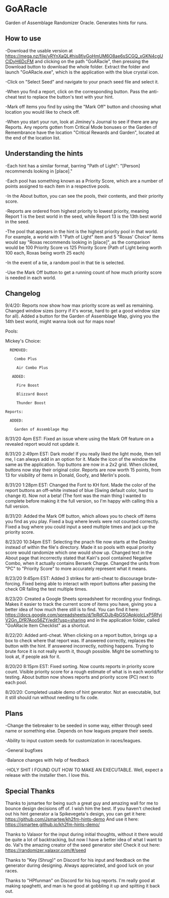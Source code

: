 # GoARacle
Garden of Assemblage Randomizer Oracle.  Generates hints for runs.

## How to use

-Download the usable version at https://mega.nz/file/vRYnXaQL#his8fjyGoHmUM6O8ae6sSCGQ_xGKN4cgUCIDyH6DcFM and clicking on the path "GoARacle", then pressing the Download button to download the whole folder.  Extract the folder and launch "GoARacle.exe", which is the application with the blue crystal icon.

-Click on "Select Seed" and navigate to your pnach seed file and select it.

-When you find a report, click on the corresponding button.  Pass the anti-cheat test to replace the button's text with your hint.  

-Mark off items you find by using the "Mark Off" button and choosing what location you would like to check off.

-When you start your run, look at Jiminey's Journal to see if there are any Reports.  Any reports gotten from Critical Mode bonuses or the Garden of Remembrance have the location "Critical Rewards and Garden", located at the end of the location list.

## Understanding the hints

-Each hint has a similar format, barring "Path of Light": "[Person] recommends looking in [place]."

-Each pool has something known as a Priority Score, which are a number of points assigned to each item in a respective pools.

-In the About button, you can see the pools, their contents, and their priority score.

-Reports are ordered from highest priority to lowest priority, meaning Report 1 is the best world in the seed, while Report 13 is the 13th best world in the seed.

-The pool that appears in the hint is the highest priority pool in that world.  For example, a world with 1 "Path of Light" item and 5 "Roxas' Choice" items would say "Roxas recommends looking in [place]", as the comparison would be 100 Priority Score vs 125 Priority Score (Path of Light being worth 100 each, Roxas being worth 25 each)

-In the event of a tie, a random pool in that tie is selected.

-Use the Mark Off button to get a running count of how much priority score is needed in each world.

## Changelog

9/4/20: Reports now show how max priority score as well as remaining.  Changed window sizes (sorry if it's worse, hard to get a good window size for all).  Added a button for the Garden of Assemblage Map, giving you the 14th best world, might wanna look out for maps now!  
 
 Pools:
   
   Mickey's Choice:
      
      REMOVED:
       
        Combo Plus
       
         Air Combo Plus
     
       ADDED:
      
         Fire Boost
      
         Blizzard Boost
       
         Thunder Boost
    
    Reports:
    
      ADDED: 
      
        Garden of Assemblage Map

8/31/20 4pm EST: Fixed an issue where using the Mark Off feature on a revealed report would not update it.

8/31/20 2:49pm EST: Dark mode!  If you really liked the light mode, then tell me, I can always add in an option for it.  Made the icon of the window the same as the application.  Top buttons are now in a 2x2 grid.  When clicked, buttons now stay their original color.  Reports are now worth 15 points, from 13 for visibility of items in Donald, Goofy, and Merlin's pools.

8/31/20 1:28pm EST: Changed the Font to KH font.  Made the color of the report buttons an off-white instead of blue (Swing default color, hard to change it).  Now not a beta! (The font was the main thing I wanted to complete before making it the full version, so I'm happy with calling this a full version.  

8/31/20: Added the Mark Off button, which allows you to check off items you find as you play.  Fixed a bug where levels were not counted correctly.  Fixed a bug where you could input a seed multiple times and jack up the priority score.  

8/23/20 10:34pm EST: Selecting the pnach file now starts at the Desktop instead of within the file's directory.  Made it so pools with equal priority score would randomize which one would show up.  Changed text in the About page that incorrectly stated that Kairi's pool contained Negative Combo, when it actually contains Berserk Charge.  Changed the units from "PC" to "Priority Score" to more accurately represent what it means.  

8/23/20 9:45pm EST: Added 3 strikes for anti-cheat to discourage brute-forcing.  Fixed being able to interact with report buttons after passing the check OR failing the test multiple times.

8/23/20: Created a Google Sheets spreadsheet for recording your findings.  Makes it easier to track the current score of items you have, giving you a better idea of how much there still is to find.  You can find it here: https://docs.google.com/spreadsheets/d/1pRdCDJb4bGSOApkjolcLxP5RfyjV2Gn_DfR7Aoo56ZY/edit?usp=sharing and in the application folder, called "GoARacle Item Checklist" as a shortcut.

8/22/20: Added anti-cheat.  When clicking on a report button, brings up a box to check where that report was.  If answered correctly, replaces the button with the hint.  If answered incorrectly, nothing happens.  Trying to brute force it is not really worth it, though possible.  Might be something to look at, if people ask for it.

8/20/20 8:15pm EST: Fixed sorting.  Now counts reports in priority score count.  Visible priority score for a rough estimate of what is in each world/for testing.  About button now shows reports and priority score (PC) next to each pool.  

8/20/20: Completed usable demo of hint generator.  Not an executable, but it still should run without needing to fix code.  

## Plans

-Change the tiebreaker to be seeded in some way, either through seed name or something else.  Depends on how leagues prepare their seeds.

-Ability to input custom seeds for customization in races/leagues.

-General bugfixes 

-Balance changes with help of feedback

-HOLY SHIT I FOUND OUT HOW TO MAKE AN EXECUTABLE.  Well, expect a release with the installer then.  I love this.

## Special Thanks

Thanks to jsmartee for being such a great guy and amazing wall for me to bounce design decisions off of. I wish him the best.
If you haven't checked out his hint generator a la Spikevegeta's design, you can get it here: https://github.com/Jsmartee/kh2fm-hints-demo
And use it here: https://jsmartee.github.io/kh2fm-hints-demo/

Thanks to Valaxor for the input during initial thoughts, without it there would be quite a lot of backtracking, but now I have a better idea of what I want to do.
Val's the amazing creator of the seed generator site!  Check it out here: https://randomizer.valaxor.com/#/seed

Thanks to "Key (Shrug)" on Discord for his input and feedback on the generator during designing.  Always appreciated, and good luck on your races.

Thanks to "HPfunman" on Discord for his bug reports.  I'm really good at making spaghetti, and man is he good at gobbling it up and spitting it back out.
